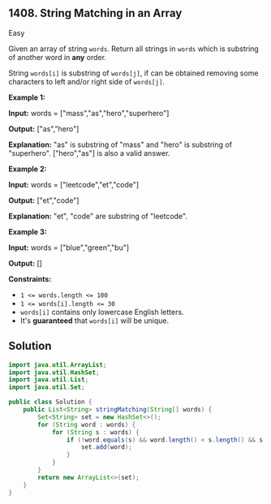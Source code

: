 ## 1408\. String Matching in an Array

Easy

Given an array of string `words`. Return all strings in `words` which is substring of another word in **any** order.

String `words[i]` is substring of `words[j]`, if can be obtained removing some characters to left and/or right side of `words[j]`.

**Example 1:**

**Input:** words = ["mass","as","hero","superhero"]

**Output:** ["as","hero"]

**Explanation:** "as" is substring of "mass" and "hero" is substring of "superhero". ["hero","as"] is also a valid answer.

**Example 2:**

**Input:** words = ["leetcode","et","code"]

**Output:** ["et","code"]

**Explanation:** "et", "code" are substring of "leetcode".

**Example 3:**

**Input:** words = ["blue","green","bu"]

**Output:** []

**Constraints:**

*   `1 <= words.length <= 100`
*   `1 <= words[i].length <= 30`
*   `words[i]` contains only lowercase English letters.
*   It's **guaranteed** that `words[i]` will be unique.

## Solution

```java
import java.util.ArrayList;
import java.util.HashSet;
import java.util.List;
import java.util.Set;

public class Solution {
    public List<String> stringMatching(String[] words) {
        Set<String> set = new HashSet<>();
        for (String word : words) {
            for (String s : words) {
                if (!word.equals(s) && word.length() < s.length() && s.contains(word)) {
                    set.add(word);
                }
            }
        }
        return new ArrayList<>(set);
    }
}
```